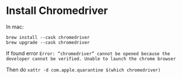 # Install Chromedriver
In mac:
```shell
brew install --cask chromedriver
brew upgrade --cask chromedriver
```

If found error
`Error: “chromedriver” cannot be opened because the developer cannot be verified. Unable to launch the chrome browser`

Then do `xattr -d com.apple.quarantine $(which chromedriver)`
